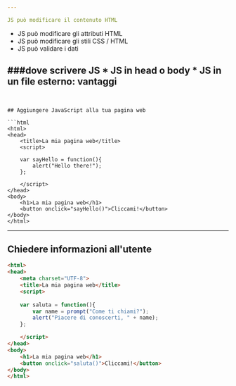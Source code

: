 ```yaml
---

JS può modificare il contenuto HTML
```
*   JS può modificare gli attributi HTML
*   JS può modificare gli stili CSS / HTML
*   JS può validare i dati

###dove scrivere JS
    *   JS in head o body
    *   JS in un file esterno: vantaggi
---
```


## Aggiungere JavaScript alla tua pagina web

```html
<html>
<head>
    <title>La mia pagina web</title>
    <script>
   
    var sayHello = function(){
        alert("Hello there!");
    };

    </script>
</head>
<body>
    <h1>La mia pagina web</h1>  
    <button onclick="sayHello()">Cliccami!</button>
</body>
</html>
```

---

## Chiedere informazioni all'utente

```html
<html>
<head>
    <meta charset="UTF-8">
    <title>La mia pagina web</title>
    <script>
   
    var saluta = function(){
        var name = prompt("Come ti chiami?");
        alert("Piacere di conoscerti, " + name);
    };

    </script>
</head>
<body>
    <h1>La mia pagina web</h1>
    <button onclick="saluta()">Cliccami!</button>
</body>
</html>
```
